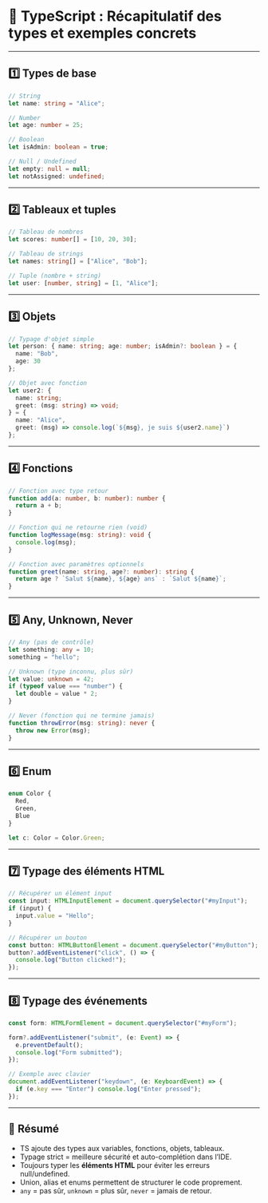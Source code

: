 # 📝 TypeScript : Récapitulatif des types et exemples concrets

---

## 1️⃣ Types de base

```ts
// String
let name: string = "Alice";

// Number
let age: number = 25;

// Boolean
let isAdmin: boolean = true;

// Null / Undefined
let empty: null = null;
let notAssigned: undefined;
```

---

## 2️⃣ Tableaux et tuples

```ts
// Tableau de nombres
let scores: number[] = [10, 20, 30];

// Tableau de strings
let names: string[] = ["Alice", "Bob"];

// Tuple (nombre + string)
let user: [number, string] = [1, "Alice"];
```

---

## 3️⃣ Objets

```ts
// Typage d'objet simple
let person: { name: string; age: number; isAdmin?: boolean } = {
  name: "Bob",
  age: 30
};

// Objet avec fonction
let user2: {
  name: string;
  greet: (msg: string) => void;
} = {
  name: "Alice",
  greet: (msg) => console.log(`${msg}, je suis ${user2.name}`)
};
```

---

## 4️⃣ Fonctions

```ts
// Fonction avec type retour
function add(a: number, b: number): number {
  return a + b;
}

// Fonction qui ne retourne rien (void)
function logMessage(msg: string): void {
  console.log(msg);
}

// Fonction avec paramètres optionnels
function greet(name: string, age?: number): string {
  return age ? `Salut ${name}, ${age} ans` : `Salut ${name}`;
}
```

---

## 5️⃣ Any, Unknown, Never

```ts
// Any (pas de contrôle)
let something: any = 10;
something = "hello";

// Unknown (type inconnu, plus sûr)
let value: unknown = 42;
if (typeof value === "number") {
  let double = value * 2;
}

// Never (fonction qui ne termine jamais)
function throwError(msg: string): never {
  throw new Error(msg);
}
```

---

## 6️⃣ Enum

```ts
enum Color {
  Red,
  Green,
  Blue
}

let c: Color = Color.Green;
```

---

## 7️⃣ Typage des éléments HTML

```ts
// Récupérer un élément input
const input: HTMLInputElement = document.querySelector("#myInput");
if (input) {
  input.value = "Hello";
}

// Récupérer un bouton
const button: HTMLButtonElement = document.querySelector("#myButton");
button?.addEventListener("click", () => {
  console.log("Button clicked!");
});
```

---

## 8️⃣ Typage des événements

```ts
const form: HTMLFormElement = document.querySelector("#myForm");

form?.addEventListener("submit", (e: Event) => {
  e.preventDefault();
  console.log("Form submitted");
});

// Exemple avec clavier
document.addEventListener("keydown", (e: KeyboardEvent) => {
  if (e.key === "Enter") console.log("Enter pressed");
});
```

---

## 🔹 Résumé

- TS ajoute des types aux variables, fonctions, objets, tableaux.  
- Typage strict = meilleure sécurité et auto-complétion dans l’IDE.  
- Toujours typer les **éléments HTML** pour éviter les erreurs null/undefined.  
- Union, alias et enums permettent de structurer le code proprement.  
- `any` = pas sûr, `unknown` = plus sûr, `never` = jamais de retour.

